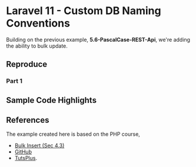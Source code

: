 # Laravel 11 - Custom DB Naming Conventions

Building on the previous example, **5.6-PascalCase-REST-Api**, we're adding the ability to bulk update.

## Reproduce

### Part 1

## Sample Code Highlights

## References

The example created here is based on the PHP course,

* [Bulk Insert (Sec 4.3)](https://youtu.be/YGqCZjdgJJk?t=4971)
* [GitHub](https://github.com/tutsplus/build-a-restful-api-with-laravel-2022)
* [TutsPlus](https://code.tutsplus.com/how-to-build-a-rest-api-with-laravel-php-full-course--cms-93786t).
